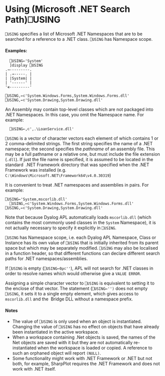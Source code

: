 




<h1 class="heading"><span class="name">Using (Microsoft .NET Search Path)</span><span class="command">⎕USING</span></h1>

`⎕USING` specifies a list of Microsoft .NET Namespaces that are to be searched for a reference to a .NET class. `⎕USING` has Namespace scope.


#### Examples:
```apl
  ⎕USING←'System'
  ]display ⎕USING
.→---------.
| .→-----. |
| |System| |
| '------' |
'∊---------'

⎕USING,←⊂'System.Windows.Forms,System.Windows.Forms.dll'
⎕USING,←⊂'System.Drawing,System.Drawing.dll'
```



An Assembly may contain top-level classes which are not packaged into .NET Namespaces. In this case, you omit the Namespace name. For example:
```apl
  ⎕USING←,⊂',.\LoanService.dll'
```



`⎕USING` is a vector of character vectors each element of which contains 1 or 2 comma-delimited strings. The first string specifies the name of a .NET namespace; the second specifies the *pathname* of an assembly file. This may be a full pathname or a relative one, but must include the file extension (`.dll`). If just the file name is specified, it is assumed to be located in the standard  .NET Framework directory that was specified when the .NET Framework was installed (e.g. `C:\Windows\Microsoft.NET\Framework64\v4.0.30319`)


It is convenient to treat .NET namespaces and assemblies in pairs. For example:
```apl
⎕USING←'System,mscorlib.dll'
  ⎕USING,←⊂'System.Windows.Forms,System.Windows.Forms.dll'  ⎕USING,←⊂'System.Drawing,System.Drawing.dll'
```


Note that because Dyalog APL automatically loads `mscorlib.dll` (which contains the most commonly used classes in the `System` Namespace), it is not actually necessary to specify it explicitly in `⎕USING`.


`⎕USING` has Namespace scope, i.e. each Dyalog APL Namespace, Class or Instance has its own value of `⎕USING` that is initially inherited from its parent space but which may be separately modified. `⎕USING` may also be localised in a function header, so that different functions can declare different search paths for .NET namespaces/assemblies.


If `⎕USING` is empty (`⎕USING←0⍴⊂''`), APL will not search for .NET classes in order to resolve names which would otherwise give a `VALUE ERROR`.


Assigning a simple character vector to `⎕USING` is equivalent to setting it to the enclose of that vector. The statement (`⎕USING←'')` does not empty `⎕USING`, it sets it to a single empty element, which gives access to `mscorlib.dll` and the  Bridge DLL without a namespace prefix.

#### Notes

- The value of `⎕USING` is only used when an object is instantiated. Changing the value of `⎕USING` has no effect on objects that have already been instantiated in the active workspace.
- When a workspace containing .Net objects is saved, the names of the Net objects are saved with it but they are not automatically re-instantiated when the workspace is loaded or copied. A reference to such an orphaned object will report `(NULL)`. 
- Some functionality might work with .NET Framework or .NET but not both, for example, SharpPlot requires the .NET Framework and does not work with .NET itself.

